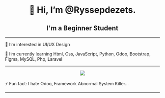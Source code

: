 <h1 align="center">
👋 Hi, I’m @Ryssepdezets.
</h1>

<h2 align="center">I'm a Beginner Student </h2>

<hr/>

<div align="left">


👀 I’m interested in UI/UX Design

🌱 I’m currently learning Html, Css, JavaScript, Python, Odoo, Bootstrap, Figma, MySQL, Php, Laravel
<hr/><div align="Center"><img src="https://skillicons.dev/icons?i=vscode,html,css,javascript,python,bootstrap,postgres,figma,mysql,php,laravel,laragon" /> <br><br> </div>
⚡ Fun fact: I hate Odoo, Framework Abnormal System Killer...
<hr/>
 </div>
